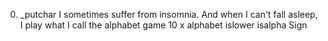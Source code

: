 0. _putchar
I sometimes suffer from insomnia. And when I can't fall asleep, I play what I call the alphabet game
10 x alphabet
islower
isalpha
Sign
